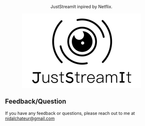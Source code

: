 <center>
JustStreamIt inpired by Netflix.
</center> 

<p align="center">
  <img src="./icon.png" alt="icon">
</p>





## Feedback/Question

If you have any feedback or questions, please reach out to me at nidalchateur@gmail.com
